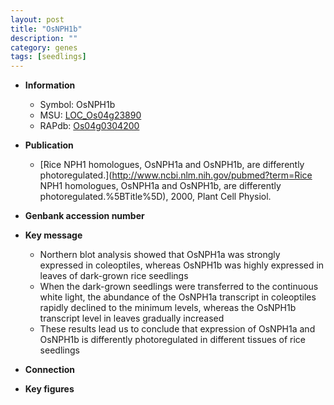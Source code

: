 ```yaml
---
layout: post
title: "OsNPH1b"
description: ""
category: genes
tags: [seedlings]
---
```


* **Information**  
    + Symbol: OsNPH1b  
    + MSU: [LOC_Os04g23890](http://rice.plantbiology.msu.edu/cgi-bin/ORF_infopage.cgi?orf=LOC_Os04g23890)  
    + RAPdb: [Os04g0304200](http://rapdb.dna.affrc.go.jp/viewer/gbrowse_details/irgsp1?name=Os04g0304200)  

* **Publication**  
    + [Rice NPH1 homologues, OsNPH1a and OsNPH1b, are differently photoregulated.](http://www.ncbi.nlm.nih.gov/pubmed?term=Rice NPH1 homologues, OsNPH1a and OsNPH1b, are differently photoregulated.%5BTitle%5D), 2000, Plant Cell Physiol.

* **Genbank accession number**  

* **Key message**  
    + Northern blot analysis showed that OsNPH1a was strongly expressed in coleoptiles, whereas OsNPH1b was highly expressed in leaves of dark-grown rice seedlings
    + When the dark-grown seedlings were transferred to the continuous white light, the abundance of the OsNPH1a transcript in coleoptiles rapidly declined to the minimum levels, whereas the OsNPH1b transcript level in leaves gradually increased
    + These results lead us to conclude that expression of OsNPH1a and OsNPH1b is differently photoregulated in different tissues of rice seedlings

* **Connection**  

* **Key figures**  


